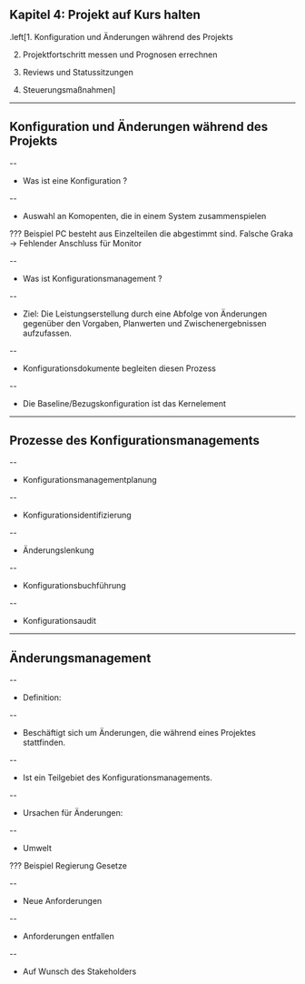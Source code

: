 ## Kapitel 4: Projekt auf Kurs halten

.left[1. Konfiguration und Änderungen während des Projekts

2. Projektfortschritt messen und Prognosen errechnen

3. Reviews und Statussitzungen

4. Steuerungsmaßnahmen]
---

## Konfiguration und  Änderungen während des Projekts

--
* Was ist eine Konfiguration ?

--

 * Auswahl an Komopenten, die in einem System zusammenspielen

???
Beispiel PC besteht aus Einzelteilen die abgestimmt sind. Falsche Graka -> Fehlender Anschluss für Monitor

--

* Was ist Konfigurationsmanagement ?
  
--

 * Ziel: Die Leistungserstellung durch eine Abfolge von Änderungen gegenüber den Vorgaben, Planwerten und Zwischenergebnissen aufzufassen.

--

 * Konfigurationsdokumente begleiten diesen Prozess 

--

* Die Baseline/Bezugskonfiguration ist das Kernelement
---
## Prozesse des Konfigurationsmanagements 

--

* Konfigurationsmanagementplanung

--

* Konfigurationsidentifizierung

--

* Änderungslenkung

--

* Konfigurationsbuchführung

--

* Konfigurationsaudit

---
## Änderungsmanagement

--
* Definition:

--

 * Beschäftigt sich um Änderungen, die während eines Projektes stattfinden.
 

--
 * Ist ein Teilgebiet des Konfigurationsmanagements.


--
* Ursachen für Änderungen:

--

 * Umwelt

???
Beispiel Regierung Gesetze

--

 * Neue Anforderungen

--

 * Anforderungen entfallen

--

 * Auf Wunsch des Stakeholders

